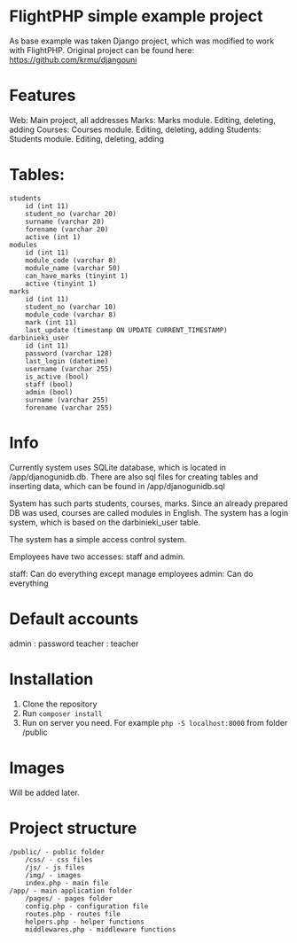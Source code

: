 # FlightPHP simple example project

As base example was taken Django project, which was modified to work with FlightPHP.
Original project can be found here: https://github.com/krmu/djangouni

# Features
Web: Main project, all addresses
Marks: Marks module. Editing, deleting, adding
Courses: Courses module. Editing, deleting, adding
Students: Students module. Editing, deleting, adding

# Tables:
```
students
    id (int 11)
    student_no (varchar 20)
    surname (varchar 20)
    forename (varchar 20)
    active (int 1)
modules
    id (int 11)
    module_code (varchar 8)
    module_name (varchar 50)
    can_have_marks (tinyint 1)
    active (tinyint 1)
marks
    id (int 11)
    student_no (varchar 10)
    module_code (varchar 8)
    mark (int 11)
    last_update (timestamp ON UPDATE CURRENT_TIMESTAMP)
darbinieki_user
    id (int 11)
    password (varchar 128)
    last_login (datetime)
    username (varchar 255)
    is_active (bool)
    staff (bool)
    admin (bool)
    surname (varchar 255)
    forename (varchar 255)
```
# Info

Currently system uses SQLite database, which is located in /app/djanogunidb.db.
There are also sql files for creating tables and inserting data, which can be found in /app/djanogunidb.sql

System has such parts students, courses, marks. Since an already prepared DB was used, courses are called modules in English.
The system has a login system, which is based on the darbinieki_user table.

The system has a simple access control system.

Employees have two accesses: staff and admin.

staff: Can do everything except manage employees
admin: Can do everything

# Default accounts

admin : password
teacher : teacher

# Installation

1. Clone the repository
2. Run `composer install`
3. Run on server you need. For example `php -S localhost:8000` from folder /public

# Images

Will be added later.

# Project structure

```
/public/ - public folder
    /css/ - css files
    /js/ - js files
    /img/ - images
    index.php - main file
/app/ - main application folder
    /pages/ - pages folder
    config.php - configuration file
    routes.php - routes file
    helpers.php - helper functions
    middlewares.php - middleware functions
```